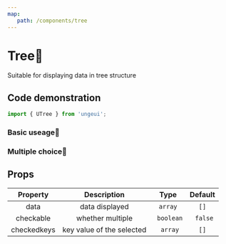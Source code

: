 ```yaml
---
map:
   path: /components/tree
---
```


# Tree🎄

Suitable for displaying data in tree structure

## Code demonstration

```js
import { UTree } from 'ungeui';
```

### Basic useage🚀

<demo src="./demo/en/base.vue"
 language="vue"
 title="🚀Basic useage"
 desc="Basic useage">
</demo>

### Multiple choice💠

<demo src="./demo/en/checkable.vue"
 language="vue"
 title="💠Basic useage"
 desc="any node can be selected">
</demo>

## Props

| Property | Description |   Type |   Default |
| :--------: | :----------: | :-----: | :--------: |
| data | data displayed | `array` | `[]` |
| checkable | whether multiple | ` boolean` | ` false` |
| checkedkeys | key value of the selected | ` array` | `[]`|